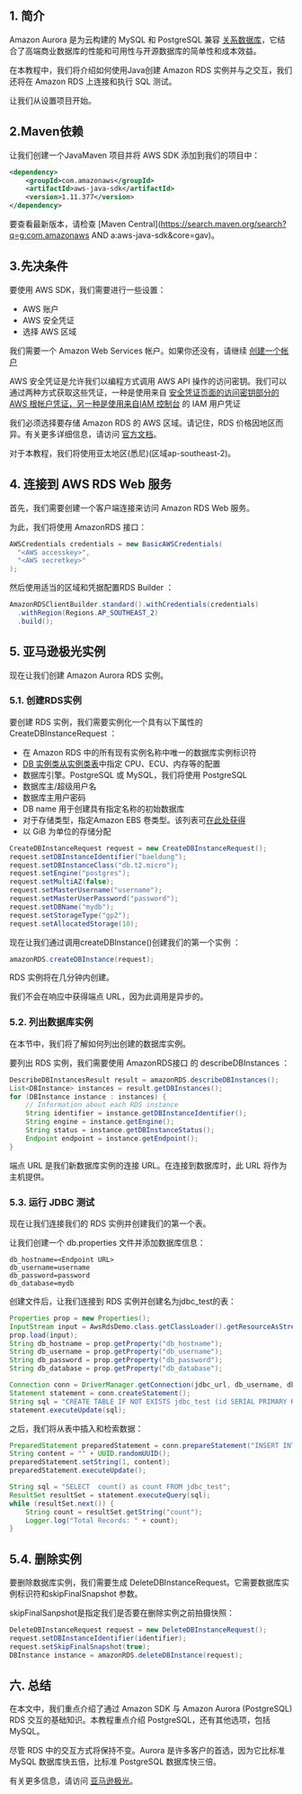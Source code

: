 ## 1. 简介

 Amazon Aurora 是为云构建的 MySQL 和 PostgreSQL 兼容 [关系数据库](https://aws.amazon.com/relational-database/)，它结合了高端商业数据库的性能和可用性与开源数据库的简单性和成本效益。

在本教程中，我们将介绍如何使用Java创建 Amazon RDS 实例并与之交互，我们还将在 Amazon RDS 上连接和执行 SQL 测试。

让我们从设置项目开始。

## 2.Maven依赖

让我们创建一个JavaMaven 项目并将 AWS SDK 添加到我们的项目中：

```xml
<dependency>
    <groupId>com.amazonaws</groupId>
    <artifactId>aws-java-sdk</artifactId>
    <version>1.11.377</version>
</dependency>
```

要查看最新版本，请检查 [Maven Central](https://search.maven.org/search?q=g:com.amazonaws AND a:aws-java-sdk&core=gav)。

## 3.先决条件

要使用 AWS SDK，我们需要进行一些设置：

-   AWS 账户
-   AWS 安全凭证
-   选择 AWS 区域

我们需要一个 Amazon Web Services 帐户。如果你还没有，请继续 [创建一个帐户](https://portal.aws.amazon.com/gp/aws/developer/registration/index.html)

AWS 安全凭证是允许我们以编程方式调用 AWS API 操作的访问密钥。我们可以通过两种方式获取这些凭证，一种是使用来自 [安全凭证页面的访问密钥部分的 AWS 根帐户凭证，另一种是使用来自](https://console.aws.amazon.com/iam/home?#security_credential)[IAM 控制台](https://console.aws.amazon.com/iam/home?#) 的 IAM 用户凭证 

我们必须选择要存储 Amazon RDS 的 AWS 区域。请记住，RDS 价格因地区而异。有关更多详细信息，请访问 [官方文档](https://aws.amazon.com/rds/aurora/pricing/)。

对于本教程，我们将使用亚太地区(悉尼)(区域ap-southeast-2)。

## 4. 连接到 AWS RDS Web 服务

首先，我们需要创建一个客户端连接来访问 Amazon RDS Web 服务。

为此，我们将使用 AmazonRDS 接口：

```java
AWSCredentials credentials = new BasicAWSCredentials(
  "<AWS accesskey>", 
  "<AWS secretkey>"
);

```

然后使用适当的区域和凭据配置RDS Builder ：

```java
AmazonRDSClientBuilder.standard().withCredentials(credentials)
  .withRegion(Regions.AP_SOUTHEAST_2)
  .build();

```

## 5. 亚马逊极光实例

现在让我们创建 Amazon Aurora RDS 实例。

### 5.1. 创建RDS实例

要创建 RDS 实例，我们需要实例化一个具有以下属性的CreateDBInstanceRequest ：

-   在 Amazon RDS 中的所有现有实例名称中唯一的数据库实例标识符
-   [DB 实例类从实例类表](https://docs.aws.amazon.com/AmazonRDS/latest/UserGuide/Concepts.DBInstanceClass.html)中指定 CPU、ECU、内存等的配置
-   数据库引擎。PostgreSQL 或 MySQL，我们将使用 PostgreSQL
-   数据库主/超级用户名
-   数据库主用户密码
-   DB name 用于创建具有指定名称的初始数据库
-   对于存储类型，指定Amazon EBS 卷类型。该列表可[在此处获得](https://docs.aws.amazon.com/AWSEC2/latest/UserGuide/EBSVolumeTypes.html)
-   以 GiB 为单位的存储分配

```java
CreateDBInstanceRequest request = new CreateDBInstanceRequest();
request.setDBInstanceIdentifier("baeldung");   
request.setDBInstanceClass("db.t2.micro");
request.setEngine("postgres");
request.setMultiAZ(false);
request.setMasterUsername("username");
request.setMasterUserPassword("password");
request.setDBName("mydb");       
request.setStorageType("gp2");   
request.setAllocatedStorage(10);

```

现在让我们通过调用createDBInstance()创建我们的第一个实例 ： 

```java
amazonRDS.createDBInstance(request);

```

RDS 实例将在几分钟内创建。

我们不会在响应中获得端点 URL，因为此调用是异步的。

### 5.2. 列出数据库实例

在本节中，我们将了解如何列出创建的数据库实例。

要列出 RDS 实例，我们需要使用 AmazonRDS接口 的 describeDBInstances ：

```java
DescribeDBInstancesResult result = amazonRDS.describeDBInstances();
List<DBInstance> instances = result.getDBInstances();
for (DBInstance instance : instances) {
    // Information about each RDS instance
    String identifier = instance.getDBInstanceIdentifier();
    String engine = instance.getEngine();
    String status = instance.getDBInstanceStatus();
    Endpoint endpoint = instance.getEndpoint();
}
```

端点 URL 是我们新数据库实例的连接 URL。在连接到数据库时，此 URL 将作为主机提供。

### 5.3. 运行 JDBC 测试

现在让我们连接我们的 RDS 实例并创建我们的第一个表。

让我们创建一个 db.properties 文件并添加数据库信息：

```plaintext
db_hostname=<Endpoint URL>
db_username=username
db_password=password
db_database=mydb

```

创建文件后，让我们连接到 RDS 实例并创建名为jdbc_test的表：

```java
Properties prop = new Properties();
InputStream input = AwsRdsDemo.class.getClassLoader().getResourceAsStream("db.properties");
prop.load(input);
String db_hostname = prop.getProperty("db_hostname");
String db_username = prop.getProperty("db_username");
String db_password = prop.getProperty("db_password");
String db_database = prop.getProperty("db_database");

Connection conn = DriverManager.getConnection(jdbc_url, db_username, db_password);
Statement statement = conn.createStatement();
String sql = "CREATE TABLE IF NOT EXISTS jdbc_test (id SERIAL PRIMARY KEY, content VARCHAR(80))";
statement.executeUpdate(sql);

```

之后，我们将从表中插入和检索数据：

```java
PreparedStatement preparedStatement = conn.prepareStatement("INSERT INTO jdbc_test (content) VALUES (?)");
String content = "" + UUID.randomUUID();
preparedStatement.setString(1, content);
preparedStatement.executeUpdate();

String sql = "SELECT  count() as count FROM jdbc_test";
ResultSet resultSet = statement.executeQuery(sql);
while (resultSet.next()) {
    String count = resultSet.getString("count");
    Logger.log("Total Records: " + count);
}

```

## 5.4. 删除实例

要删除数据库实例，我们需要生成 DeleteDBInstanceRequest。它需要数据库实例标识符和skipFinalSnapshot 参数。

skipFinalSanpshot是指定我们是否要在删除实例之前拍摄快照： 

```java
DeleteDBInstanceRequest request = new DeleteDBInstanceRequest();
request.setDBInstanceIdentifier(identifier);
request.setSkipFinalSnapshot(true);
DBInstance instance = amazonRDS.deleteDBInstance(request);
```

## 六. 总结

在本文中，我们重点介绍了通过 Amazon SDK 与 Amazon Aurora (PostgreSQL) RDS 交互的基础知识。本教程重点介绍 PostgreSQL，还有其他选项，包括 MySQL。

尽管 RDS 中的交互方式将保持不变。Aurora 是许多客户的首选，因为它比标准 MySQL 数据库快五倍，比标准 PostgreSQL 数据库快三倍。

有关更多信息，请访问 [亚马逊极光](https://aws.amazon.com/rds/aurora/)。
